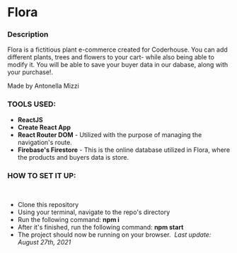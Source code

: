 # Flora




### Description


Flora is a fictitious plant e-commerce created for Coderhouse. You can add different plants, trees and flowers to your cart- while also being able to modify it. You will be able to save your buyer data in our dabase, along with your purchase!.

Made by Antonella Mizzi 

### TOOLS USED:

- **ReactJS**
- **Create React App**
- **React Router DOM** -  Utilized with the purpose of managing the navigation's route.
- **Firebase's Firestore** - This is the online database utilized in Flora, where the products and buyers data is store.
### HOW TO SET IT UP:


​

- Clone this repository
- Using your terminal, navigate to the repo's directory
- Run the following command: **npm i**
- After it's finished, run the following command: **npm start**
- The project should now be running on your browser.
  ​
  *Last update: August 27th, 2021*

